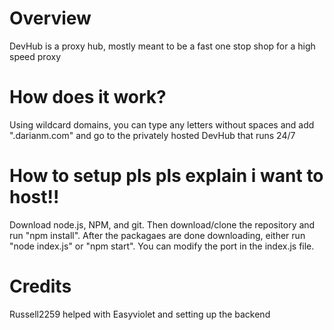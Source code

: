 # Overview
DevHub is a proxy hub, mostly meant to be a fast one stop shop for a high speed proxy

# How does it work?
Using wildcard domains, you can type any letters without spaces and add ".darianm.com" and go to the privately hosted DevHub that runs 24/7

# How to setup pls pls explain i want to host!!
Download node.js, NPM, and git. Then download/clone the repository and run "npm install". After the packagaes are done downloading, either run "node index.js" or "npm start". You can modify the port in the index.js file.

# Credits
Russell2259 helped with Easyviolet and setting up the backend
